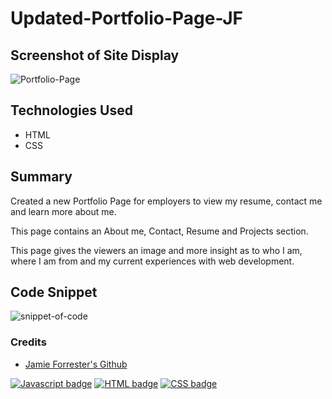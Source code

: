 # Updated-Portfolio-Page-JF

## Screenshot of Site Display
![Portfolio-Page](https://github.com/Forresterjamie01/Updated-Portfolio-Page-JF/blob/main/assets/images/Portfolio%20Page%204:21%20Gif.gif)

## Technologies Used
* HTML
* CSS 

## Summary 
Created a new Portfolio Page for employers to view my resume, contact me and learn more about me.

This page contains an About me, Contact, Resume and Projects section.

This page gives the viewers an image and more insight as to who I am, where I am from and my current experiences with web development. 



## Code Snippet
![snippet-of-code](https://github.com/markosanchez800/music-dashboard/blob/Jamiesbranch/Screenshots/Code%20Snippet%20GIf.gif)


### Credits

* [Jamie Forrester's Github](https://github.com/Forresterjamie01 "Jamie Forrester")


[![Javascript badge](https://img.shields.io/badge/Javascript-95.4%25-yellow)](https://shields.io/)
[![HTML badge](https://img.shields.io/badge/HTML-3.1%25-red)](https://shields.io/)
[![CSS badge](https://img.shields.io/badge/CSS-1.5%25-blue)](https://shields.io/)